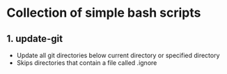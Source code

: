 
<h1>Collection of simple bash scripts</h1>

<h2>1. update-git</h2>
<ul>
	<li>Update all git directories below current directory or specified directory</li>
	<li>Skips directories that contain a file called .ignore</li>
</ul>

